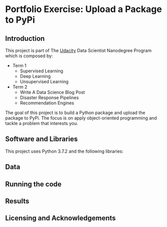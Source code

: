 # Portfolio Exercise: Upload a Package to PyPi

## Introduction

This project is part of The [Udacity](https://eu.udacity.com/) Data Scientist Nanodegree Program which is composed by:
* Term 1
    * Supervised Learning
    * Deep Learning
    * Unsupervised Learning
* Term 2
    * Write A Data Science Blog Post
    * Disaster Response Pipelines
    * Recommendation Engines
    
The goal of this project is to build a Python package and upload the package to PyPi. The focus is on apply object-oriented programming and tackle a problem that interests you.

## Software and Libraries
This project uses Python 3.7.2 and the following libraries:

## Data


## Running the code


## Results


## Licensing and Acknowledgements
